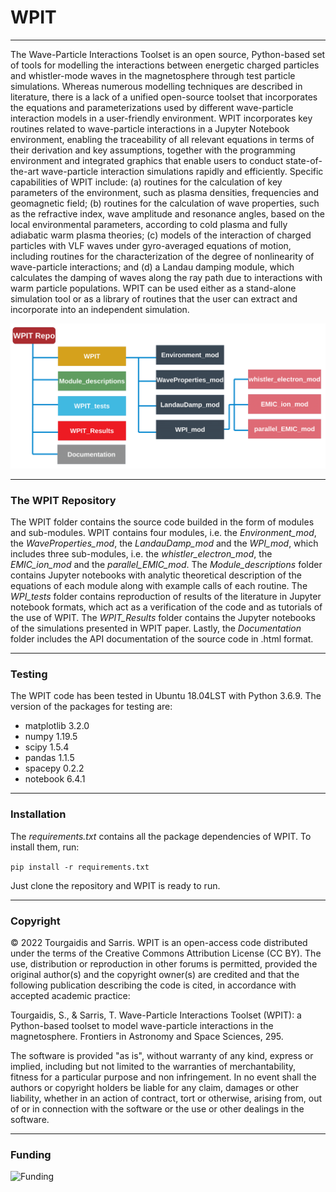 # WPIT
__________________________________________________________________________________________________________________________________________________________
The Wave-Particle Interactions Toolset is an open source, Python-based set of tools for modelling the interactions between energetic charged particles and whistler-mode waves in the magnetosphere through test particle simulations. Whereas numerous modelling techniques are described in literature, there is a lack of a unified open-source toolset that incorporates the equations and parameterizations used by different wave-particle interaction models in a user-friendly environment. WPIT incorporates key routines related to wave-particle interactions in a Jupyter Notebook environment, enabling the traceability of all relevant equations in terms of their derivation and key assumptions, together with the programming environment and integrated graphics that enable users to conduct state-of-the-art wave-particle interaction simulations rapidly and efficiently. Specific capabilities of WPIT include: (a) routines for
the calculation of key parameters of the environment, such as plasma densities, frequencies and
geomagnetic field; (b) routines for the calculation of wave properties, such as the refractive index,
wave amplitude and resonance angles, based on the local environmental parameters, according
to cold plasma and fully adiabatic warm plasma theories; (c) models of the interaction of charged
particles with VLF waves under gyro-averaged equations of motion, including routines for the
characterization of the degree of nonlinearity of wave-particle interactions; and (d) a Landau
damping module, which calculates the damping of waves along the ray path due to interactions
with warm particle populations. WPIT can be used either as a stand-alone simulation tool or as
a library of routines that the user can extract and incorporate into an independent simulation.

![WPIT repository overview](wpit_overview.png)

________________________________________________________________________________________________________________________________________________________
### The WPIT Repository

The WPIT folder contains the source code builded in the form of modules and sub-modules. WPIT contains four modules, i.e. the *Environment_mod*, the *WaveProperties_mod*, the *LandauDamp_mod* and the *WPI_mod*, which includes three sub-modules, i.e. the *whistler_electron_mod*, the *EMIC_ion_mod* and the *parallel_EMIC_mod*. The *Module_descriptions* folder contains Jupyter notebooks with analytic theoretical description of the equations of each module along with example calls of each routine. The *WPI_tests* folder contains reproduction of results of the literature in Jupyter notebook formats, which act as a verification of the code and as tutorials of the use of WPIT. The *WPIT_Results* folder contains the Jupyter notebooks of the simulations presented in WPIT paper. Lastly, the *Documentation* folder includes the API documentation of the source code in .html format.

________________________________________________________________________________________________________________________________________________________

### Testing

The WPIT code has been tested in Ubuntu 18.04LST with Python 3.6.9. The version of the packages for testing are:

- matplotlib 3.2.0
- numpy 1.19.5
- scipy 1.5.4
- pandas 1.1.5
- spacepy 0.2.2
- notebook 6.4.1

________________________________________________________________________________________________________________________________________________________

### Installation

The *requirements.txt* contains all the package dependencies of WPIT. To install them, run:

```pip install -r requirements.txt```

Just clone the repository and WPIT is ready to run.

________________________________________________________________________________________________________________________________________________________

### Copyright

© 2022 Tourgaidis and Sarris.
WPIT is an open-access code distributed under the terms of the
Creative Commons Attribution License (CC BY). The use, distribution or
reproduction in other forums is permitted, provided the original
author(s) and the copyright owner(s) are credited and that the following
publication describing the code is cited, in accordance with accepted
academic practice:

Tourgaidis, S., & Sarris, T. Wave-Particle Interactions Toolset (WPIT): a Python-based toolset to model wave-particle interactions in the magnetosphere. Frontiers in Astronomy and Space Sciences, 295.


The software is provided "as is", without warranty of any kind, express or implied, including but not limited to the warranties of merchantability, fitness for a particular purpose and non infringement. In no event shall the authors or copyright holders be liable for any claim, damages or other liability, whether in an action of contract, tort or otherwise, arising from, out of or in connection with the software or the use or other dealings in the software.

________________________________________________________________________________________________________________________________________________________

### Funding

![Funding](hfri_funding.png)
